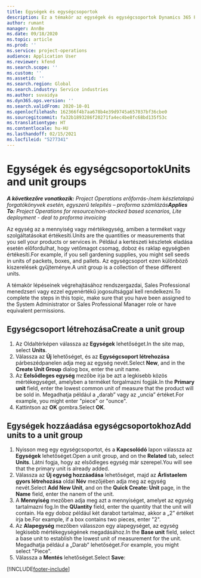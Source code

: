 ```yaml
---
title: Egységek és egységcsoportok
description: Ez a témakör az egységek és egységcsoportok Dynamics 365 Project Operations rendszerben történő létrehozásával kapcsolatban tartalmaz tájékoztatást.
author: rumant
manager: AnnBe
ms.date: 09/18/2020
ms.topic: article
ms.prod: ''
ms.service: project-operations
audience: Application User
ms.reviewer: kfend
ms.search.scope: ''
ms.custom: ''
ms.assetid: ''
ms.search.region: Global
ms.search.industry: Service industries
ms.author: suvaidya
ms.dyn365.ops.version: ''
ms.search.validFrom: 2020-10-01
ms.openlocfilehash: 162366f4b7aa678b4e39d9745a657037bf36cbe0
ms.sourcegitcommit: fa32b1893286f20271fa4ec4be8fc68bd135f53c
ms.translationtype: HT
ms.contentlocale: hu-HU
ms.lasthandoff: 02/15/2021
ms.locfileid: "5277341"
---
```

# <a name="units-and-unit-groups"></a><span data-ttu-id="257c3-103">Egységek és egységcsoportok</span><span class="sxs-lookup"><span data-stu-id="257c3-103">Units and unit groups</span></span>

<span data-ttu-id="257c3-104">_**A következőre vonatkozik:** Project Operations erőforrás-/nem készletalapú forgatókönyvek esetén, egyszerű telepítés – proforma számlázás_</span><span class="sxs-lookup"><span data-stu-id="257c3-104">_**Applies To:** Project Operations for resource/non-stocked based scenarios, Lite deployment - deal to proforma invoicing_</span></span>

<span data-ttu-id="257c3-105">Az egység az a mennyiség vagy mértékegység, amiben a terméket vagy szolgáltatásokat értékesíti.</span><span class="sxs-lookup"><span data-stu-id="257c3-105">Units are the quantities or measurements that you sell your products or services in.</span></span> <span data-ttu-id="257c3-106">Például a kertészeti készletek eladása esetén előfordulhat, hogy vetőmagot csomag, doboz és raklap egységben értékesíti.</span><span class="sxs-lookup"><span data-stu-id="257c3-106">For example, if you sell gardening supplies, you might sell seeds in units of packets, boxes, and pallets.</span></span> <span data-ttu-id="257c3-107">Az egységcsoport ezen különböző kiszerelések gyűjteménye.</span><span class="sxs-lookup"><span data-stu-id="257c3-107">A unit group is a collection of these different units.</span></span>

<span data-ttu-id="257c3-108">A témakör lépéseinek végrehajtásához rendszergazdai, Sales Professional menedzseri vagy ezzel egyenértékű jogosultsággal kell rendelkezni.</span><span class="sxs-lookup"><span data-stu-id="257c3-108">To complete the steps in this topic, make sure that you have been assigned to the System Administrator or Sales Professional Manager role or have equivalent permissions.</span></span>

## <a name="create-a-unit-group"></a><span data-ttu-id="257c3-109">Egységcsoport létrehozása</span><span class="sxs-lookup"><span data-stu-id="257c3-109">Create a unit group</span></span>

1. <span data-ttu-id="257c3-110">Az Oldaltérképen válassza az **Egységek** lehetőséget.</span><span class="sxs-lookup"><span data-stu-id="257c3-110">In the site map, select **Units**.</span></span>
2. <span data-ttu-id="257c3-111">Válassza az **Új** lehetőséget, és az **Egységcsoport létrehozása** párbeszédpanelen adja meg az egység nevét.</span><span class="sxs-lookup"><span data-stu-id="257c3-111">Select **New**, and in the **Create Unit Group** dialog box, enter the unit name.</span></span>
3. <span data-ttu-id="257c3-112">Az **Eelsődleges egység** mezőbe írja be azt a legkisebb közös mértékegységet, amelyben a terméket forgalmazni fogják.</span><span class="sxs-lookup"><span data-stu-id="257c3-112">In the **Primary unit** field, enter the lowest common unit of measure that the product will be sold in.</span></span> <span data-ttu-id="257c3-113">Megadhatja például a „darab” vagy az „uncia” értéket.</span><span class="sxs-lookup"><span data-stu-id="257c3-113">For example, you might enter "piece" or "ounce".</span></span>
4. <span data-ttu-id="257c3-114">Kattintson az **OK** gombra.</span><span class="sxs-lookup"><span data-stu-id="257c3-114">Select **OK**.</span></span>

## <a name="add-units-to-a-unit-group"></a><span data-ttu-id="257c3-115">Egységek hozzáadása egységcsoportokhoz</span><span class="sxs-lookup"><span data-stu-id="257c3-115">Add units to a unit group</span></span>

1. <span data-ttu-id="257c3-116">Nyisson meg egy egységcsoportot, és a **Kapcsolódó** lapon válassza az **Egységek** lehetőséget.</span><span class="sxs-lookup"><span data-stu-id="257c3-116">Open a unit group, and on the **Related** tab, select **Units**.</span></span> <span data-ttu-id="257c3-117">Látni fogja, hogy az elsődleges egység már szerepel.</span><span class="sxs-lookup"><span data-stu-id="257c3-117">You will see that the primary unit is already added.</span></span>
2. <span data-ttu-id="257c3-118">Válassza az **Új egység hozzáadása** lehetőséget, majd az **Árlistaelem gyors létrehozása** oldal **Név** mezőjében adja meg az egység nevét.</span><span class="sxs-lookup"><span data-stu-id="257c3-118">Select **Add New Unit**, and on the **Quick Create: Unit** page, in the **Name** field, enter the nanem of the unit.</span></span>
3. <span data-ttu-id="257c3-119">A **Mennyiség** mezőben adja meg azt a mennyiséget, amelyet az egység tartalmazni fog.</span><span class="sxs-lookup"><span data-stu-id="257c3-119">In the **QUantity** field, enter the quantity that the unit will contain.</span></span> <span data-ttu-id="257c3-120">Ha egy doboz például két darabot tartalmaz, akkor a „2” értéket írja be.</span><span class="sxs-lookup"><span data-stu-id="257c3-120">For example, if a box contains two pieces, enter "2".</span></span> 
4. <span data-ttu-id="257c3-121">Az **Alapegység** mezőben válasszon egy alapegységet, az egység legkisebb mértékegységének megadásához.</span><span class="sxs-lookup"><span data-stu-id="257c3-121">In the **Base unit** field, select a base unit to establish the lowest unit of measurement for the unit.</span></span> <span data-ttu-id="257c3-122">Megadhatja például a „Darab” lehetőséget.</span><span class="sxs-lookup"><span data-stu-id="257c3-122">For example, you might select "Piece".</span></span>
5. <span data-ttu-id="257c3-123">Válassza a **Mentés** lehetőséget.</span><span class="sxs-lookup"><span data-stu-id="257c3-123">Select **Save**:</span></span>


[!INCLUDE[footer-include](../includes/footer-banner.md)]